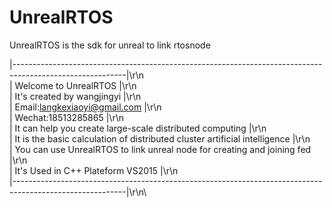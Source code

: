 # UnrealRTOS
UnrealRTOS is the sdk for unreal to link rtosnode


|----------------------------------------------------------------------------------------------------------|\r\n\
|                                        Welcome to UnrealRTOS                                             |\r\n\
|                                      It's created by wangjingyi                                          |\r\n\
|                                      Email:langkexiaoyi@gmail.com                                        |\r\n\
|                                          Wechat:18513285865                                              |\r\n\
|                        It can help you create large-scale distributed computing                          |\r\n\
|                   It is the basic calculation of distributed cluster artificial intelligence             |\r\n\
|                     You can use UnrealRTOS to link unreal node for creating and joining fed              |\r\n\
|                                 It's Used in C++ Plateform VS2015                                        |\r\n\
|----------------------------------------------------------------------------------------------------------|\r\n\
